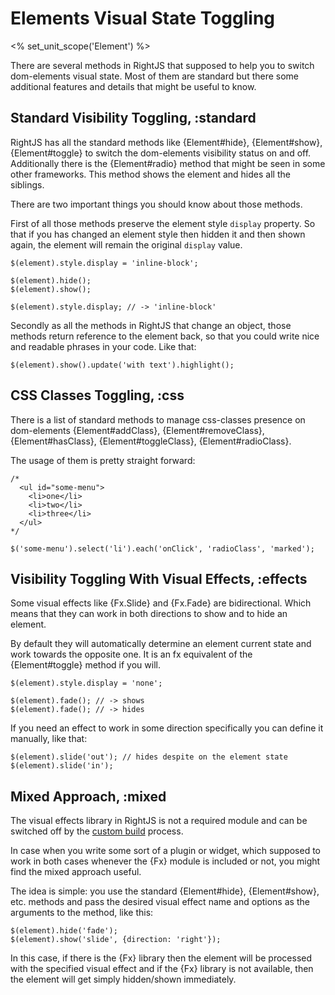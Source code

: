# Elements Visual State Toggling
<% set_unit_scope('Element') %>

There are several methods in RightJS that supposed to help you to switch dom-elements visual
state. Most of them are standard but there some additional features and details
that might be useful to know.

## Standard Visibility Toggling, :standard

RightJS has all the standard methods like {Element#hide}, {Element#show}, {Element#toggle}
to switch the dom-elements visibility status on and off. Additionally there is the {Element#radio}
method that might be seen in some other frameworks. This method shows the element and hides
all the siblings.

There are two important things you should know about those methods.

First of all those methods preserve the element style `display` property. So that if
you has changed an element style then hidden it and then shown again, the element will remain the
original `display` value.

    $(element).style.display = 'inline-block';

    $(element).hide();
    $(element).show();

    $(element).style.display; // -> 'inline-block'

Secondly as all the methods in RightJS that change an object, those methods return reference
to the element back, so that you could write nice and readable phrases in your code.
Like that:

    $(element).show().update('with text').highlight();


## CSS Classes Toggling, :css

There is a list of standard methods to manage css-classes presence on dom-elements
{Element#addClass}, {Element#removeClass}, {Element#hasClass}, {Element#toggleClass},
{Element#radioClass}.

The usage of them is pretty straight forward:

    /*
      <ul id="some-menu">
        <li>one</li>
        <li>two</li>
        <li>three</li>
      </ul>
    */

    $('some-menu').select('li').each('onClick', 'radioClass', 'marked');


## Visibility Toggling With Visual Effects, :effects

Some visual effects like {Fx.Slide} and {Fx.Fade} are bidirectional. Which means that
they can work in both directions to show and to hide an element.

By default they will automatically determine an element current state and work towards
the opposite one. It is an fx equivalent of the {Element#toggle} method if you will.

    $(element).style.display = 'none';

    $(element).fade(); // -> shows
    $(element).fade(); // -> hides

If you need an effect to work in some direction specifically you can define it manually,
like that:

    $(element).slide('out'); // hides despite on the element state
    $(element).slide('in');


## Mixed Approach, :mixed

The visual effects library in RightJS is not a required module and can be switched off
by the [custom build](<%= builds_path %>) process.

In case when you write some sort of a plugin or widget, which supposed to work in both
cases whenever the {Fx} module is included or not, you might find the mixed approach
useful.

The idea is simple: you use the standard {Element#hide}, {Element#show}, etc. methods
and pass the desired visual effect name and options as the arguments to the method,
like this:

    $(element).hide('fade');
    $(element).show('slide', {direction: 'right'});

In this case, if there is the {Fx} library then the element will be processed with the
specified visual effect and if the {Fx} library is not available, then the element will
get simply hidden/shown immediately.

